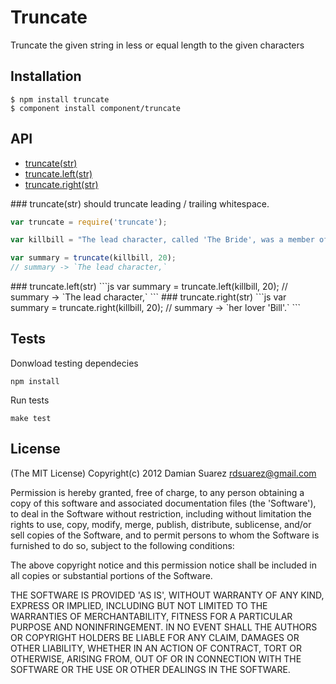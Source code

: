 
# Truncate

  Truncate the given string in less or equal length to the given characters

## Installation

```
$ npm install truncate
$ component install component/truncate
```

## API

   - [truncate(str)](#truncatestr)
   - [truncate.left(str)](#leftstr)
   - [truncate.right(str)](#rightstr)
<a name="" />

<a name="truncatestr" />
### truncate(str)
should truncate leading / trailing whitespace.

```js
var truncate = require('truncate');

var killbill = "The lead character, called 'The Bride', was a member of the Deadly Viper Assassination Squad, lead by her lover 'Bill'.";

var summary = truncate(killbill, 20);
// summary -> `The lead character,`
```

<a name="leftstr" />
### truncate.left(str)
```js
var summary = truncate.left(killbill, 20);
// summary -> `The lead character,`
```

<a name="rightstr" />
### truncate.right(str)
```js
var summary = truncate.right(killbill, 20);
// summary -> `her lover 'Bill'.`
```

## Tests

Donwload testing dependecies

```
npm install
```

Run tests

```
make test
```

## License

(The MIT License)
Copyright(c) 2012 Damian Suarez <rdsuarez@gmail.com>

Permission is hereby granted, free of charge, to any person obtaining
a copy of this software and associated documentation files (the
'Software'), to deal in the Software without restriction, including
without limitation the rights to use, copy, modify, merge, publish,
distribute, sublicense, and/or sell copies of the Software, and to
permit persons to whom the Software is furnished to do so, subject to
the following conditions:

The above copyright notice and this permission notice shall be
included in all copies or substantial portions of the Software.

THE SOFTWARE IS PROVIDED 'AS IS', WITHOUT WARRANTY OF ANY KIND,
EXPRESS OR IMPLIED, INCLUDING BUT NOT LIMITED TO THE WARRANTIES OF
MERCHANTABILITY, FITNESS FOR A PARTICULAR PURPOSE AND NONINFRINGEMENT.
IN NO EVENT SHALL THE AUTHORS OR COPYRIGHT HOLDERS BE LIABLE FOR ANY
CLAIM, DAMAGES OR OTHER LIABILITY, WHETHER IN AN ACTION OF CONTRACT,
TORT OR OTHERWISE, ARISING FROM, OUT OF OR IN CONNECTION WITH THE
SOFTWARE OR THE USE OR OTHER DEALINGS IN THE SOFTWARE.
